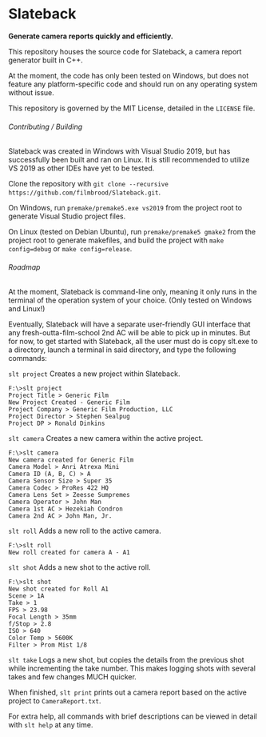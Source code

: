 # Slateback
**Generate camera reports quickly and efficiently.**

This repository houses the source code for Slateback, a camera report generator built in C++.

At the moment, the code has only been tested on Windows, but does not feature any platform-specific code and should run on any operating system without issue.

This repository is governed by the MIT License, detailed in the `LICENSE` file.


###### Contributing / Building
Slateback was created in Windows with Visual Studio 2019, but has successfully been built and ran on Linux. It is still recommended to utilize VS 2019 as other IDEs have yet to be tested.

Clone the repository with `git clone --recursive https://github.com/filmbrood/Slateback.git`.

On Windows, run `premake/premake5.exe vs2019` from the project root to generate Visual Studio project files.

On Linux (tested on Debian Ubuntu), run `premake/premake5 gmake2` from the project root to generate makefiles, and build the project with `make config=debug` or `make config=release`.

###### Roadmap
At the moment, Slateback is command-line only, meaning it only runs in the terminal of the operation system of your choice. (Only tested on Windows and Linux!)

Eventually, Slateback will have a separate user-friendly GUI interface that any fresh-outta-film-school 2nd AC will be able to pick up in minutes. But for now, to get started with Slateback, all the user must do is copy slt.exe to a directory, launch a terminal in said directory, and type the following commands:

`slt project` Creates a new project within Slateback.
```
F:\>slt project
Project Title > Generic Film
New Project Created - Generic Film
Project Company > Generic Film Production, LLC
Project Director > Stephen Sealpug
Project DP > Ronald Dinkins
```

`slt camera` Creates a new camera within the active project.
```
F:\>slt camera
New camera created for Generic Film
Camera Model > Anri Atrexa Mini
Camera ID (A, B, C) > A
Camera Sensor Size > Super 35
Camera Codec > ProRes 422 HQ
Camera Lens Set > Zeesse Sumpremes
Camera Operator > John Man
Camera 1st AC > Hezekiah Condron
Camera 2nd AC > John Man, Jr.
```

`slt roll` Adds a new roll to the active camera.
```
F:\>slt roll
New roll created for camera A - A1
```

`slt shot` Adds a new shot to the active roll.
```
F:\>slt shot
New shot created for Roll A1
Scene > 1A
Take > 1
FPS > 23.98
Focal Length > 35mm
f/Stop > 2.8
ISO > 640
Color Temp > 5600K
Filter > Prom Mist 1/8
```

`slt take` Logs a new shot, but copies the details from the previous shot while incrementing the take number. This makes logging shots with several takes and few changes MUCH quicker.

When finished, `slt print` prints out a camera report based on the active project to `CameraReport.txt`.

For extra help, all commands with brief descriptions can be viewed in detail with `slt help` at any time.
